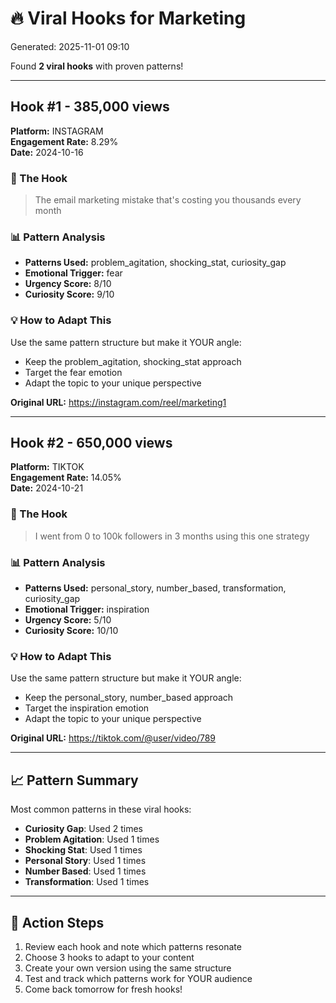# 🔥 Viral Hooks for Marketing

Generated: 2025-11-01 09:10

Found **2 viral hooks** with proven patterns!

---

## Hook #1 - 385,000 views

**Platform:** INSTAGRAM  
**Engagement Rate:** 8.29%  
**Date:** 2024-10-16  

### 🎯 The Hook
> The email marketing mistake that's costing you thousands every month

### 📊 Pattern Analysis
- **Patterns Used:** problem_agitation, shocking_stat, curiosity_gap
- **Emotional Trigger:** fear
- **Urgency Score:** 8/10
- **Curiosity Score:** 9/10

### 💡 How to Adapt This
Use the same pattern structure but make it YOUR angle:
- Keep the problem_agitation, shocking_stat approach
- Target the fear emotion
- Adapt the topic to your unique perspective

**Original URL:** https://instagram.com/reel/marketing1

---

## Hook #2 - 650,000 views

**Platform:** TIKTOK  
**Engagement Rate:** 14.05%  
**Date:** 2024-10-21  

### 🎯 The Hook
> I went from 0 to 100k followers in 3 months using this one strategy

### 📊 Pattern Analysis
- **Patterns Used:** personal_story, number_based, transformation, curiosity_gap
- **Emotional Trigger:** inspiration
- **Urgency Score:** 5/10
- **Curiosity Score:** 10/10

### 💡 How to Adapt This
Use the same pattern structure but make it YOUR angle:
- Keep the personal_story, number_based approach
- Target the inspiration emotion
- Adapt the topic to your unique perspective

**Original URL:** https://tiktok.com/@user/video/789

---

## 📈 Pattern Summary

Most common patterns in these viral hooks:

- **Curiosity Gap**: Used 2 times
- **Problem Agitation**: Used 1 times
- **Shocking Stat**: Used 1 times
- **Personal Story**: Used 1 times
- **Number Based**: Used 1 times
- **Transformation**: Used 1 times

---

## 🎯 Action Steps

1. Review each hook and note which patterns resonate
2. Choose 3 hooks to adapt to your content
3. Create your own version using the same structure
4. Test and track which patterns work for YOUR audience
5. Come back tomorrow for fresh hooks!

